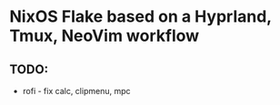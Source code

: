 # NixOS Flake based on a Hyprland, Tmux, NeoVim workflow

## TODO:

- rofi - fix calc, clipmenu, mpc
